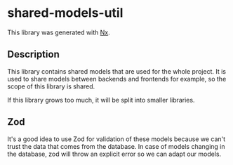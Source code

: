 # shared-models-util

This library was generated with [Nx](https://nx.dev).

## Description

This library contains shared models that are used for the whole project.
It is used to share models between backends and frontends for example, so the scope of this library is shared.

If this library grows too much, it will be split into smaller libraries.

## Zod

It's a good idea to use Zod for validation of these models because we can't trust the data that comes from the database.
In case of models changing in the database, zod will throw an explicit error so we can adapt our models.
